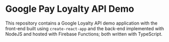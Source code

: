 # Google Pay Loyalty API Demo

This repository contains a Google Loyalty API demo application with the front-end built using `create-react-app` and the
back-end implemented with NodeJS and hosted with Firebase Functions; both written with TypeScript.
